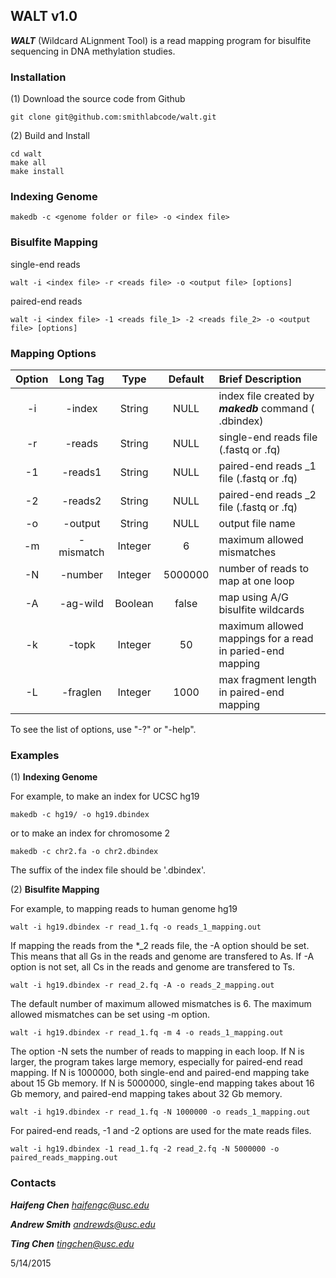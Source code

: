 ## WALT v1.0 ##

***WALT*** (Wildcard ALignment Tool) is a read mapping program for bisulfite sequencing in DNA methylation studies.


### Installation ###
(1) Download the source code from Github 

    git clone git@github.com:smithlabcode/walt.git

(2) Build and Install
    
    cd walt
    make all
    make install


### Indexing Genome ###
    
    makedb -c <genome folder or file> -o <index file>

### Bisulfite Mapping ###

single-end reads

    walt -i <index file> -r <reads file> -o <output file> [options]

paired-end reads

    walt -i <index file> -1 <reads file_1> -2 <reads file_2> -o <output file> [options]


### Mapping Options ###


| Option | Long Tag | Type | Default | Brief Description |
| :-------------: |:-------------:|:-----:|:-----:| :-----|
| -i      | -index | String | NULL |index file created by ***makedb*** command ( .dbindex) |
| -r      | -reads | String | NULL | single-end reads file (.fastq or .fq) |
| -1      | -reads1 | String | NULL | paired-end reads _1 file (.fastq or .fq) |
| -2      | -reads2 | String | NULL | paired-end reads _2 file (.fastq or .fq) |
| -o      | -output | String | NULL | output file name |
| -m      | -mismatch | Integer | 6 | maximum allowed mismatches |
| -N      | -number | Integer | 5000000 | number of reads to map at one loop |
| -A      | -ag-wild | Boolean | false | map using A/G bisulfite wildcards |
| -k      | -topk | Integer | 50 | maximum allowed mappings for a read in paried-end mapping|
| -L      | -fraglen | Integer | 1000 | max fragment length in paired-end mapping |

To see the list of options, use "-?" or "-help".

### Examples ###

(1) **Indexing Genome**

For example, to make an index for UCSC hg19

	makedb -c hg19/ -o hg19.dbindex
   
or to make an index for chromosome 2

	makedb -c chr2.fa -o chr2.dbindex

The suffix of the index file should be '.dbindex'.
    
(2) **Bisulfite Mapping**

For example, to mapping reads to human genome hg19

	walt -i hg19.dbindex -r read_1.fq -o reads_1_mapping.out
    
If mapping the reads from the *_2 reads file, the -A option should be set. This means that all Gs in the reads and genome are transfered to As. If -A option is not set, all Cs in the reads and genome are transfered to Ts.

    walt -i hg19.dbindex -r read_2.fq -A -o reads_2_mapping.out
    
The default number of maximum allowed mismatches is 6. The maximum allowed mismatches can be set using -m option.

    walt -i hg19.dbindex -r read_1.fq -m 4 -o reads_1_mapping.out
    
The option -N sets the number of reads to mapping in each loop. If N is larger, the program takes large memory, especially for paired-end read mapping. If N is 1000000, both single-end and paired-end mapping take about 15 Gb memory. If N is 5000000, single-end mapping takes about 16 Gb memory, and paired-end mapping takes about 32 Gb memory.
    
    walt -i hg19.dbindex -r read_1.fq -N 1000000 -o reads_1_mapping.out
    
For paired-end reads, -1 and -2 options are used for the mate reads files.
    
    walt -i hg19.dbindex -1 read_1.fq -2 read_2.fq -N 5000000 -o paired_reads_mapping.out
    
    
    
### Contacts ###

***Haifeng Chen***   *haifengc@usc.edu*

***Andrew Smith***   *andrewds@usc.edu*

***Ting Chen***   *tingchen@usc.edu*


5/14/2015
